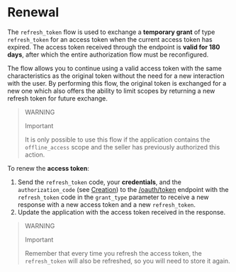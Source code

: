 # Renewal
 
The `refresh_token` flow is used to exchange a **temporary grant** of type `refresh_token` for an access token when the current access token has expired. The access token received through the endpoint is **valid for 180 days**, after which the entire authorization flow must be reconfigured.
 
The flow allows you to continue using a valid access token with the same characteristics as the original token without the need for a new interaction with the user. By performing this flow, the original token is exchanged for a new one which also offers the ability to limit scopes by returning a new refresh token for future exchange.
 
> WARNING
>
> Important
>
> It is only possible to use this flow if the application contains the `offline_access` scope and the seller has previously authorized this action.
 
To renew the **access token**:
 
1. Send the `refresh_token` code, your **credentials**, and the `authorization_code` (see [Creation](/developers/en/guides/additional-content/security/oauth/creation)) to the [/oauth/token](/developers/en/reference/oauth/_oauth_token/post) endpoint with the `refresh_token` code in the `grant_type` parameter to receive a new response with a new access token and a new `refresh_token`.
2. Update the application with the access token received in the response.
 
> WARNING
>
> Important
>
> Remember that every time you refresh the access token, the `refresh_token` will also be refreshed, so you will need to store it again.